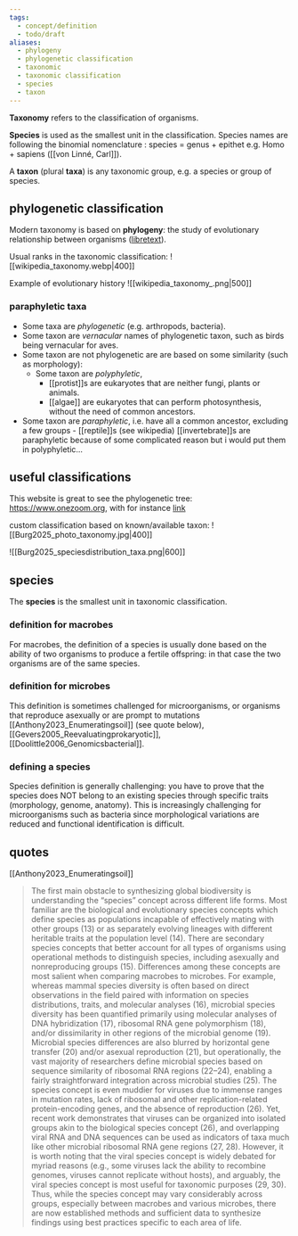 ```yaml
---
tags:
  - concept/definition
  - todo/draft
aliases:
  - phylogeny
  - phylogenetic classification
  - taxonomic
  - taxonomic classification
  - species
  - taxon
---
```

**Taxonomy** refers to the classification of organisms.

**Species** is used as the smallest unit in the classification. Species names are following the binomial nomenclature : species = genus + epithet e.g. Homo + sapiens ([[von Linné, Carl]]).

A **taxon** (plural **taxa**) is any taxonomic group, e.g. a species or group of species.
## phylogenetic classification
Modern taxonomy is based on **phylogeny**: the study of evolutionary relationship between organisms ([libretext](https://bio.libretexts.org/Courses/Sacramento_City_College/Biology_342_-_The_New_Plagues/02%3A_Classifying_Pathogens_and_Hosts/2.01%3A_Taxonomy_and_Phylogeny)).

Usual ranks in the taxonomic classification:
![[wikipedia_taxonomy.webp|400]]

Example of evolutionary history
![[wikipedia_taxonomy_.png|500]]

### paraphyletic taxa
- Some taxa are *phylogenetic* (e.g. arthropods, bacteria).
- Some taxon are *vernacular* names of phylogenetic taxon, such as birds being vernacular for aves.
- Some taxon are not phylogenetic are are based on some similarity (such as morphology):
	- Some taxon are *polyphyletic*,
		- [[protist]]s are eukaryotes that are neither fungi, plants or animals.
		-  [[algae]] are eukaryotes that can perform photosynthesis, without the need of common ancestors.
- Some taxon are *paraphyletic*, i.e. have all a common ancestor, excluding a few groups
		- [[reptile]]s (see wikipedia)
[[invertebrate]]s are paraphyletic because of some complicated reason but i would put them in polyphyletic... 

## useful classifications
This website is great to see the phylogenetic tree:
https://www.onezoom.org, with for instance [link](https://www.onezoom.org/life/@Mollusca=802117?otthome=%40Nematoda%3D395057&cols=popularity&highlight=path%3A%40Nematoda%3D395057&highlight=path%3A%40Lumbricus%3D316461&highlight=path%3A%40Arthropoda%3D632179&highlight=path%3A%40Mollusca%3D802117&highlight=path%3A%40Aves%3D81461&highlight=path%3A%40Sauropsida%3D639642&highlight=path%3A%40Amphibia%3D544595&highlight=path%3A%40salmonid_fish%3D4138003&highlight=path%3A%40Fungi%3D352914&highlight=path%3A%40Mytilus_edulis%3D499751#x966,y667,w0.5662)

custom classification based on known/available taxon:
![[Burg2025_photo_taxonomy.jpg|400]]

![[Burg2025_speciesdistribution_taxa.png|600]]
## species
 The **species** is the smallest unit in taxonomic classification.
### definition for macrobes
 For macrobes, the definition of a species is usually done based on the ability of two organisms to produce a fertile offspring: in that case the two organisms are of the same species. 
### definition for microbes
 This definition is sometimes challenged for microorganisms, or organisms that reproduce asexually or are prompt to mutations  [[Anthony2023_Enumeratingsoil]] (see quote below), [[Gevers2005_Reevaluatingprokaryotic]], [[Doolittle2006_Genomicsbacterial]].
### defining a species
Species definition is generally challenging: you have to prove that the species does NOT belong to an existing species through specific traits (morphology, genome, anatomy). This is increasingly challenging for microorganisms such as bacteria since morphological variations are reduced and functional identification is difficult.

## quotes
[[Anthony2023_Enumeratingsoil]]
> The first main obstacle to synthesizing global biodiversity is understanding the “species” concept across different life forms. Most familiar are the biological and evolutionary species concepts which define species as populations incapable of effectively mating with other groups (13) or as separately evolving lineages with different heritable traits at the population level (14). There are secondary species concepts that better account for all types of organisms using operational methods to distinguish species, including asexually and nonreproducing groups (15). Differences among these concepts are most salient when comparing macrobes to microbes. For example, whereas mammal species diversity is often based on direct observations in the field paired with information on species distributions, traits, and molecular analyses (16), microbial species diversity has been quantified primarily using molecular analyses of DNA hybridization (17), ribosomal RNA gene polymorphism (18), and/or dissimilarity in other regions of the microbial genome (19). Microbial species differences are also blurred by horizontal gene transfer (20) and/or asexual reproduction (21), but operationally, the vast majority of researchers define microbial species based on sequence similarity of ribosomal RNA regions (22–24), enabling a fairly straightforward integration across microbial studies (25). The species concept is even muddier for viruses due to immense ranges in mutation rates, lack of ribosomal and other replication-related protein-encoding genes, and the absence of reproduction (26). Yet, recent work demonstrates that viruses can be organized into isolated groups akin to the biological species concept (26), and overlapping viral RNA and DNA sequences can be used as indicators of taxa much like other microbial ribosomal RNA gene regions (27, 28). However, it is worth noting that the viral species concept is widely debated for myriad reasons (e.g., some viruses lack the ability to recombine genomes, viruses cannot replicate without hosts), and arguably, the viral species concept is most useful for taxonomic purposes (29, 30). Thus, while the species concept may vary considerably across groups, especially between macrobes and various microbes, there are now established methods and sufficient data to synthesize findings using best practices specific to each area of life.
